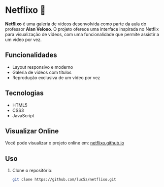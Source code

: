 # Netflixo 🎥

**Netflixo** é uma galeria de vídeos desenvolvida como parte da aula do professor **Alan Veloso**. O projeto oferece uma interface inspirada no Netflix para visualização de vídeos, com uma funcionalidade que permite assistir a um vídeo por vez.

## Funcionalidades

- Layout responsivo e moderno
- Galeria de vídeos com títulos
- Reprodução exclusiva de um vídeo por vez

## Tecnologias

- HTML5
- CSS3
- JavaScript

## Visualizar Online

Você pode visualizar o projeto online em: [netflixo.github.io](https://luc5z.github.io/simple-video-streaming/)

## Uso

1. Clone o repositório:
   ```bash
   git clone https://github.com/luc5z/netflixo.git
